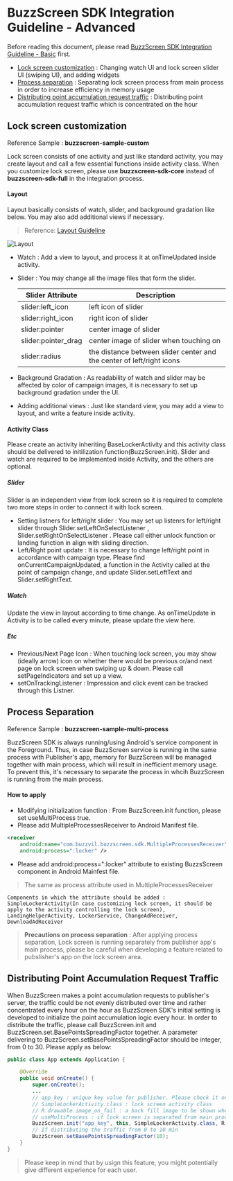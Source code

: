 # BuzzScreen SDK Integration Guideline - Advanced
Before reading this document, please read [BuzzScreen SDK Integration Guideline - Basic](https://github.com/Buzzvil/buzzscreen-sdk-publisher/blob/master/README_EN.md) first.
- [Lock screen customization](#lock-screen-customization) : Changing watch UI and lock screen slider UI (swiping UI), and adding widgets
- [Process separation](#process-separation) : Separating lock screen process from main process in order to increase efficiency in memory usage
- [Distributing point accumulation request traffic](#distributing-point-accumulation-request-traffic) : Distributing point accumulation request traffic which is concentrated on the hour


## Lock screen customization
Reference Sample : **buzzscreen-sample-custom**

Lock screen consists of one activity and just like standard activity, you may create layout and call a few essential functions inside activity class. When you customize lock screen, please use **buzzscreen-sdk-core** instead of **buzzscreen-sdk-full** in the integration process.

#### Layout

Layout basically consists of watch, slider, and background gradation like below. You may also add additional views if necessary.  
> Reference: [Layout Guideline](https://drive.google.com/file/d/0BxlsmkGYXVSyYUhDREkxYTl6STg/view?usp=sharing)

![Layout](https://github.com/Buzzvil/buzzscreen-sdk-publisher/blob/master/layout.jpg)

- Watch : Add a view to layout, and process it at onTimeUpdated inside activity.
- Slider : You may change all the image files that form the slider.

    |Slider Attribute|Description|
    |--------|--------|
    |slider:left_icon|left icon of slider|
    |slider:right_icon|right icon of slider|
    |slider:pointer|center image of slider|
    |slider:pointer_drag|center image of slider when touching on|
    |slider:radius|the distance between slider center and the center of left/right icons|

- Background Gradation : As readability of watch and slider may be affected by color of campaign images, it is necessary to set up background gradation under the UI.
- Adding additional views : Just like standard view, you may add a view to layout, and write a feature inside activity.

#### Activity Class
Please create an activity inheriting BaseLockerActivity and this activity class should be delivered to initilization function(BuzzScreen.init). Slider and watch are required to be implemented inside Activity, and the others are optional.

##### Slider
Slider is an independent view from lock screen so it is required to complete two more steps in order to connect it with lock screen.
- Setting listners for left/right slider : You may set up listenrs for left/right slider through Slider.setLeftOnSelectListener , Slider.setRightOnSelectListener . Please call either unlock function or landing function in align with sliding direction. 
- Left/Right point update : It is necessary to change left/right point in accordance with campaign type. Please find onCurrentCampaignUpdated, a function in the Activity called at the point of campaign change, and update Slider.setLeftText and Slider.setRightText.

##### Watch
Update the view in layout according to time change. As onTimeUpdate in Activity is to be called every minute, please update the view here.

##### Etc
- Previous/Next Page Icon : When touching lock screen, you may show (ideally arrow) icon on whether there would be previous or/and next page on lock screen when swiping up & down. Please call setPageIndicators and set up a view.
- setOnTrackingListener : Impression and click event can be tracked through this Listner.

## Process Separation
Reference Sample : **buzzscreen-sample-multi-process**

BuzzScreen SDK is always running/using Android's service component in the Foreground. Thus, in case BuzzScreen service is running in the same process with Publisher's app, memory for BuzzScreen will be managed together with main process, which will result in inefficient memory usage. To prevent this, it's necessary to separate the process in whcih BuzzScreen is running from the main process.

#### How to apply
- Modifying initialization function : From BuzzScreen.init function, please set useMultiProcess true.
- Please add MultipleProcessesReceiver to Android Manifest file.
```Xml
<receiver
    android:name="com.buzzvil.buzzscreen.sdk.MultipleProcessesReceiver"
    android:process=":locker" />
```

- Please add android:process=":locker" attribute to existing BuzzsScreen component in Android Mainfest file.
>The same as process attribute used in MultipleProcessesReceiver

    Components in which the attribute should be added : SimpleLockerActivity(In case customizing lock screen, it should be apply to the activity controlling the lock screen), LandingHelperActivity, LockerService, ChangeAdReceiver, DownloadAdReceiver


> **Precautions on process separation** : After applying process separation, Lock screen is running separately from publisher app's main process, please be careful when developing a feature related to pubslisher's app on the lock screen area.


## Distributing Point Accumulation Request Traffic
When BuzzScreen makes a point accumulation requests to publisher's server, the traffic could be not evenly distributed over time and rather concentrated every hour on the hour as BuzzScreen SDK's initial setting is developed to initialize the point accumulation logic every hour. In order to distribute the traffic, please call BuzzScreen.init and BuzzScreen.set.BasePointsSpreadingFactor together. 
A parameter delivering to BuzzScreen.setBasePointsSpreadingFactor should be integer, from 0 to 30. Please apply as below:
```Java
public class App extends Application {

    @Override
    public void onCreate() {
        super.onCreate();
        ...
        // app_key : unique key value for publisher. Please check it on the BuzzScreen admin page.
        // SimpleLockerActivity.class : lock screen activity class
        // R.drawable.image_on_fail : a back fill image to be shown when network error occurs or there is no campaign available.
        // useMultiProcess : if lock screen is separated from main process, it's true. if not, it's false.
        BuzzScreen.init("app_key", this, SimpleLockerActivity.class, R.drawable.image_on_fail, false);
        // If distributing the traffic from 0 to 10 min
        BuzzScreen.setBasePointsSpreadingFactor(10);
    }
}
```
> Please keep in mind that by usign this feature, you might potentially give different experience for each user.
